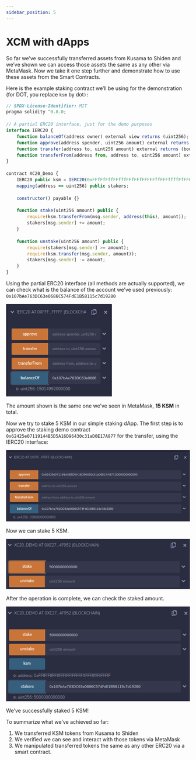 ```yaml
---
sidebar_position: 5
---
```


# XCM with dApps

So far we’ve successfully transferred assets from Kusama to Shiden and we’ve shown we can access those assets the same as any other via MetaMask. Now we take it one step further and demonstrate how to use these assets from the Smart Contracts.

Here is the example staking contract we’ll be using for the demonstration (for DOT, you replace `ksm` by dot`):`

```js
// SPDX-License-Identifier: MIT
pragma solidity ^0.8.0;

// A partial ERC20 interface, just for the demo purposes
interface IERC20 {
    function balanceOf(address owner) external view returns (uint256);
    function approve(address spender, uint256 amount) external returns (bool);
    function transfer(address to, uint256 amount) external returns (bool);
    function transferFrom(address from, address to, uint256 amount) external returns (bool);
}

contract XC20_Demo {
    IERC20 public ksm = IERC20(0xFFfFfFffFFfffFFfFFfFFFFFffFFFffffFfFFFfF);
    mapping(address => uint256) public stakers;

    constructor() payable {}

    function stake(uint256 amount) public {
        require(ksm.transferFrom(msg.sender, address(this), amount));
        stakers[msg.sender] += amount;
    }

    function unstake(uint256 amount) public {
        require(stakers[msg.sender] >= amount);
        require(ksm.transfer(msg.sender, amount));
        stakers[msg.sender] -= amount;
    }
}
```

Using the partial ERC20 interface (all methods are actually supported), we can check what is the balance of the account we’ve used previously: `0x107bAe763DC63e0686C574FdE1B58115c7d19280`

![14](img/14.png)

The amount shown is the same one we’ve seen in MetaMask, **15 KSM** in total.

Now we try to stake 5 KSM in our simple staking dApp. The first step is to approve the staking demo contract `0x62425e07119144B5D5A16D96430c31aD0E17A877` for the transfer, using the IERC20 interface:

![15](img/15.png)

Now we can stake 5 KSM.

![16](img/16.png)

After the operation is complete, we can check the staked amount.

![17](img/17.png)

We’ve successfully staked 5 KSM!

To summarize what we’ve achieved so far:

1. We transferred KSM tokens from Kusama to Shiden
2. We verified we can see and interact with those tokens via MetaMask
3. We manipulated transferred tokens the same as any other ERC20 via a smart contract.
